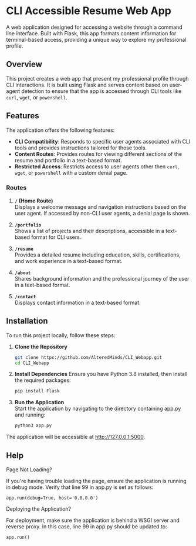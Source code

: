 # CLI Accessible Resume Web App

A web application designed for accessing a website through a command line interface. Built with Flask, this app formats content information for terminal-based access, providing a unique way to explore my professional profile.

## Overview

This project creates a web app that present my professional profile through CLI interactions. It is built using Flask and serves content based on user-agent detection to ensure that the app is accessed through CLI tools like `curl`, `wget`, or `powershell`.

## Features

The application offers the following features:

- **CLI Compatibility**: Responds to specific user agents associated with CLI tools and provides instructions tailored for those tools.
- **Content Routes**: Provides routes for viewing different sections of the resume and portfolio in a text-based format.
- **Restricted Access**: Restricts access to user agents other then `curl`, `wget`, or `powershell` with a custom denial page.

### Routes

1. **`/` (Home Route)**  
   Displays a welcome message and navigation instructions based on the user agent. If accessed by non-CLI user agents, a denial page is shown.

2. **`/portfolio`**  
   Shows a list of projects and their descriptions, accessible in a text-based format for CLI users.

3. **`/resume`**  
   Provides a detailed resume including education, skills, certifications, and work experience in a text-based format.

4. **`/about`**  
   Shares background information and the professional journey of the user in a text-based format.

5. **`/contact`**  
   Displays contact information in a text-based format.

## Installation

To run this project locally, follow these steps:

1. **Clone the Repository**  
   ```bash
   git clone https://github.com/AlteredMinds/CLI_Webapp.git
   cd CLI_Webapp
2. **Install Dependencies**
   Ensure you have Python 3.8 installed, then install the required packages:
   ```bash
   pip install Flask
4. **Run the Application**  
   Start the application by navigating to the directory containing app.py and running:
   ```bash
   python3 app.py 

The application will be accessible at http://127.0.0.1:5000.

## Help

Page Not Loading?

If you're having trouble loading the page, ensure the application is running in debug mode. Verify that line 99 in app.py is set as follows:

    app.run(debug=True, host='0.0.0.0')

Deploying the Application?

For deployment, make sure the application is behind a WSGI server and reverse proxy. In this case, line 99 in app.py should be updated to:

    app.run()
